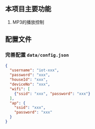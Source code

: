 
## 本项目主要功能

1. MP3的播放控制


## 配置文件

### 完善配置 `data/config.json`

``` json
{
  "username": "iot-xxx",
  "password": "xxx",
  "houseId": "xxx",
  "deviceNo": "xxx",
  "wifi": [
    {"ssid": "xxx", "password": "xxx"}
  ],
  "ap": {
    "ssid": "xxx",
    "password": "xxx"
  }
}
```